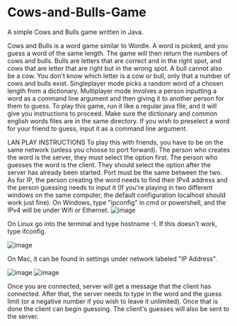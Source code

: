 # Cows-and-Bulls-Game
A simple Cows and Bulls game written in Java.

Cows and Bulls is a word game similar to Wordle. A word is picked, and you guess a word of the same length. The game will then return the numbers of cows and bulls. Bulls are letters that are correct and in the right spot, and cows that are letter that are right but in the wrong spot. A bull cannot also be a cow. You don't know which letter is a cow or bull, only that a number of cows and bulls exist. Singleplayer mode picks a random word of a chosen length from a dictionary. Multiplayer mode involves a person inputting a word as a command line argument and then giving it to another person for them to guess. To play this game, run it like a regular java file, and it will give you instructions to proceed. Make sure the dictionary and common english words files are in the same directory. If you wish to preselect a word for your friend to guess, input it as a command line argument.

LAN PLAY INSTRUCTIONS
To play this with friends, you have to be on the same network (unless you choose to port forward). The person who creates the word is the server, they must select the option first. The person who guesses the word is the client. They should select the option after the server has already been started. Port must be the same between the two. As for IP, the person creating the word needs to find their IPv4 address and the person guessing needs to input it (If you're playing in two different windows on the same computer, the default configuration localhost should work just fine). On Windows, type "ipconfig" in cmd or powershell, and the IPv4 will be under Wifi or Ethernet.
 ![image](https://github.com/vjvaidya06/Cows-and-Bulls-Game/assets/108746579/5211efdf-3223-4204-a0ca-d923c50c40ee)

On Linux go into the terminal and type hostname -I. If this doesn't work, type ifconfig.

 ![image](https://github.com/vjvaidya06/Cows-and-Bulls-Game/assets/108746579/22f0174f-d6aa-443d-80ad-1b71b090886f)


On Mac, it can be found in settings under network labeled "IP Address".

 ![image](https://github.com/vjvaidya06/Cows-and-Bulls-Game/assets/108746579/425150b2-54bb-4a0e-8221-872fe0ab0ef5)
![image](https://github.com/vjvaidya06/Cows-and-Bulls-Game/assets/108746579/f16749c0-3cda-4352-8f4e-2ea1cc49cf91)

Once you are connected, server will get a message that the client has connected. After that, the server needs to type in the word and the guess limit (or a negative number if you wish to leave it unlimited). Once that is done the client can begin guessing. The client's guesses will also be sent to the server.
